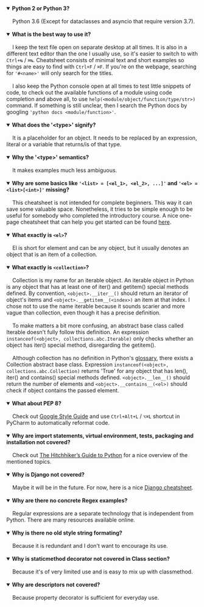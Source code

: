 <details open><summary><strong>Python 2 or Python 3?</strong></summary><br>
&nbsp;&nbsp;&nbsp;&nbsp;Python 3.6 (Except for dataclasses and asyncio that require version 3.7).
</details><br>

<details open><summary><strong>What is the best way to use it?</strong></summary><br>
&nbsp;&nbsp;&nbsp;&nbsp;I keep the text file open on separate desktop at all times. It is also in a different text editor than the one I usually use, so it's easier to switch to with <code>Ctrl+↹</code> / <code>⌘↹</code>. Cheatsheet consists of minimal text and short examples so things are easy to find with <code>Ctrl+F</code> / <code>⌘F</code>. If you're on the webpage, searching for <code>'#&lt;name&gt;'</code> will only search for the titles.<br><br>
&nbsp;&nbsp;&nbsp;&nbsp;I also keep the Python console open at all times to test little snippets of code, to check out the available functions of a module using code completion and above all, to use <code>help(&lt;module/object/function/type/str&gt;)</code> command. If something is still unclear, then I search the Python docs by googling <code>'python docs &lt;module/function&gt;'</code>.
</details><br>

<details open><summary><strong>What does the '&lt;type&gt;' signify?</strong></summary><br>
&nbsp;&nbsp;&nbsp;&nbsp;It is a placeholder for an object. It needs to be replaced by an expression, literal or a variable that returns/is of that type.
</details><br>

<details open><summary><strong>Why the '&lt;type&gt;' semantics?</strong></summary><br>
&nbsp;&nbsp;&nbsp;&nbsp;It makes examples much less ambiguous.
</details><br>

<details open><summary><strong>Why are some basics like <code>'&lt;list&gt; = [&lt;el_1&gt;, &lt;el_2&gt;, ...]'</code> and <code>'&lt;el&gt; = &lt;list&gt;[&lt;int&gt;]'</code> missing?</strong></summary><br>
&nbsp;&nbsp;&nbsp;&nbsp;This cheatsheet is not intended for complete beginners. This way it can save some valuable space. Nonetheless, it tries to be simple enough to be useful for somebody who completed the introductory course. A nice one-page cheatsheet that can help you get started can be found <a href="https://github.com/kickstartcoding/cheatsheets/blob/master/build/topical/python.pdf">here</a>.</details><br>

<details open><summary><strong>What exactly is <code>&lt;el&gt;</code>?</strong></summary><br>
&nbsp;&nbsp;&nbsp;&nbsp;El is short for element and can be any object, but it usually denotes an object that is an item of a collection.
</details><br>

<details open><summary><strong>What exactly is <code>&lt;collection&gt;</code>?</strong></summary><br>
&nbsp;&nbsp;&nbsp;&nbsp;Collection is my name for an iterable object. An iterable object in Python is any object that has at least one of iter() and getitem() special methods defined. By convention, <code>&lt;object&gt;.__iter__()</code> should return an iterator of object's items and <code>&lt;object&gt;.__getitem__(&lt;index&gt;)</code> an item at that index. I chose not to use the name iterable because it sounds scarier and more vague than collection, even though it has a precise definition.<br><br>
&nbsp;&nbsp;&nbsp;&nbsp;To make matters a bit more confusing, an abstract base class called Iterable doesn't fully follow this definition. An expression <code>instanceof(&lt;object&gt;, collections.abc.Iterable)</code> only checks whether an object has iter() special method, disregarding the getitem().<br><br>
&nbsp;&nbsp;&nbsp;&nbsp;Although collection has no definition in Python's <a href="https://docs.python.org/3/glossary.html">glossary</a>, there exists a Collection abstract base class. Expression <code>instanceof(&lt;object&gt;, collections.abc.Collection)</code> returns 'True' for any object that has len(), iter() and contains() special methods defined. <code>&lt;object&gt;.__len__()</code> should return the number of elements and <code>&lt;object&gt;.__contains__(&lt;el&gt;)</code> should check if object contains the passed element.
</details><br>

<details open><summary><strong>What about PEP 8?</strong></summary><br>
&nbsp;&nbsp;&nbsp;&nbsp;Check out <a href="https://google.github.io/styleguide/pyguide.html">Google Style Guide</a> and use <code>Ctrl+Alt+L</code> / <code>⌥⌘L</code> shortcut in PyCharm to automatically reformat code.
</details><br>

<details open><summary><strong>Why are import statements, virtual environment, tests, packaging and installation not covered?</strong></summary><br>
&nbsp;&nbsp;&nbsp;&nbsp;Check out <a href="https://docs.python-guide.org/">The Hitchhiker’s Guide to Python</a> for a nice overview of the mentioned topics.
</details><br>

<details open><summary><strong>Why is Django not covered?</strong></summary><br>
&nbsp;&nbsp;&nbsp;&nbsp;Maybe it will be in the future. For now, here is a nice <a href="https://github.com/kickstartcoding/cheatsheets/blob/master/build/topical/django.jpg">Django cheatsheet</a>.
</details><br>

<details open><summary><strong>Why are there no concrete Regex examples?</strong></summary><br>
&nbsp;&nbsp;&nbsp;&nbsp;Regular expressions are a separate technology that is independent from Python. There are many resources available online.
</details><br>

<details open><summary><strong>Why is there no old style string formating?</strong></summary><br>
&nbsp;&nbsp;&nbsp;&nbsp;Because it is redundant and I don't want to encourage its use.
</details><br>

<details open><summary><strong>Why is staticmethod decorator not covered in Class section?</strong></summary><br>
&nbsp;&nbsp;&nbsp;&nbsp;Because it's of very limited use and is easy to mix up with classmethod.
</details><br>

<details open><summary><strong>Why are descriptors not covered?</strong></summary><br>
&nbsp;&nbsp;&nbsp;&nbsp;Because property decorator is sufficient for everyday use.
</details><br>